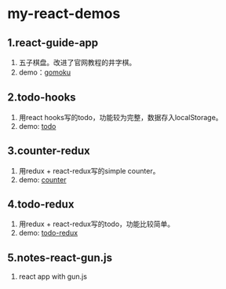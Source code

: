# my-react-demos

## 1.react-guide-app

1. 五子棋盘。改进了官网教程的井字棋。
2. demo：[gomoku](http://demo.xichi.xyz/react/gomoku/)

## 2.todo-hooks

1. 用react hooks写的todo，功能较为完整，数据存入localStorage。
2. demo: [todo](http://demo.xichi.xyz/react/todo/)

## 3.counter-redux

1. 用redux + react-redux写的simple counter。
2. demo: [counter](http://demo.xichi.xyz/react/counter/)

## 4.todo-redux

1. 用redux + react-redux写的todo，功能比较简单。
2. demo: [todo-redux](http://demo.xichi.xyz/react/todo-redux/)

## 5.notes-react-gun.js

1. react app with gun.js